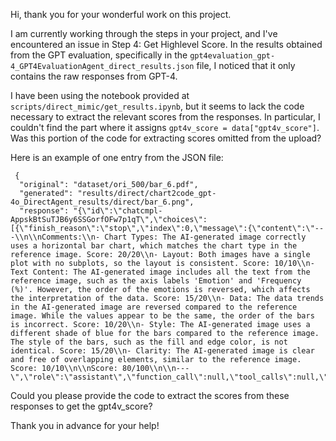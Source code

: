 Hi, thank you for your wonderful work on this project.

I am currently working through the steps in your project, and I've encountered an issue in Step 4: Get Highlevel Score. In the results obtained from the GPT evaluation, specifically in the `gpt4evaluation_gpt-4_GPT4EvaluationAgent_direct_results.json` file, I noticed that it only contains the raw responses from GPT-4.

I have been using the notebook provided at `scripts/direct_mimic/get_results.ipynb`, but it seems to lack the code necessary to extract the relevant scores from the responses. In particular, I couldn't find the part where it assigns `gpt4v_score = data["gpt4v_score"]`. Was this portion of the code for extracting scores omitted from the upload?

Here is an example of one entry from the JSON file:
```
 {  
  "original": "dataset/ori_500/bar_6.pdf",  
  "generated": "results/direct/chart2code_gpt-4o_DirectAgent_results/direct/bar_6.png",  
  "response": "{\"id\":\"chatcmpl-AppskBtSuTJB6y6SSGorfOFw7p1qT\",\"choices\":[{\"finish_reason\":\"stop\",\"index\":0,\"message\":{\"content\":\"---\\n\\nComments:\\n- Chart Types: The AI-generated image correctly uses a horizontal bar chart, which matches the chart type in the reference image. Score: 20/20\\n- Layout: Both images have a single plot with no subplots, so the layout is consistent. Score: 10/10\\n- Text Content: The AI-generated image includes all the text from the reference image, such as the axis labels 'Emotion' and 'Frequency (%)'. However, the order of the emotions is reversed, which affects the interpretation of the data. Score: 15/20\\n- Data: The data trends in the AI-generated image are reversed compared to the reference image. While the values appear to be the same, the order of the bars is incorrect. Score: 10/20\\n- Style: The AI-generated image uses a different shade of blue for the bars compared to the reference image. The style of the bars, such as the fill and edge color, is not identical. Score: 15/20\\n- Clarity: The AI-generated image is clear and free of overlapping elements, similar to the reference image. Score: 10/10\\n\\nScore: 80/100\\n\\n---\",\"role\":\"assistant\",\"function_call\":null,\"tool_calls\":null,\"refusal\":null},  
```
Could you please provide the code to extract the scores from these responses to get the gpt4v_score?

Thank you in advance for your help!